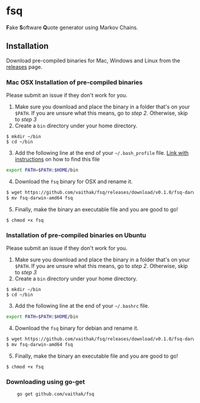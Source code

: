 # fsq  

**F**ake **S**oftware **Q**uote generator using Markov Chains.  

## Installation

Download pre-compiled binaries for Mac, Windows and Linux from the [releases](https://github.com/vaithak/fsq/releases) page.  

### Mac OSX Installation of pre-compiled binaries
Please submit an issue if they don't work for you.  

1. Make sure you download and place the binary in a folder that's on your `$PATH`.  If you are unsure what this means, go to *step 2*. Otherwise, skip to *step 3*  
2. Create a `bin` directory under your home directory.  
```
$ mkdir ~/bin
$ cd ~/bin
```   
3. Add the following line at the end of your `~/.bash_profile` file.  [Link with instructions](https://natelandau.com/my-mac-osx-bash_profile/) on how to find this file  
```sh
export PATH=$PATH:$HOME/bin
```  

4. Download the `fsq` binary for OSX and rename it.  
```sh
$ wget https://github.com/vaithak/fsq/releases/download/v0.1.0/fsq-darwin-amd64  
$ mv fsq-darwin-amd64 fsq
```
5. Finally, make the binary an executable file and you are good to go!
```
$ chmod +x fsq
```  

### Installation of pre-compiled binaries on Ubuntu 
Please submit an issue if they don't work for you.  

1. Make sure you download and place the binary in a folder that's on your `$PATH`.  If you are unsure what this means, go to *step 2*. Otherwise, skip to *step 3*  
2. Create a `bin` directory under your home directory.  
```
$ mkdir ~/bin
$ cd ~/bin
```   
3. Add the following line at the end of your `~/.bashrc` file.  
```sh
export PATH=$PATH:$HOME/bin
```  

4. Download the `fsq` binary for debian and rename it.  
```sh
$ wget https://github.com/vaithak/fsq/releases/download/v0.1.0/fsq-darwin-amd64  
$ mv fsq-darwin-amd64 fsq
```
5. Finally, make the binary an executable file and you are good to go!
```
$ chmod +x fsq
```  

### Downloading using go-get
```sh
    go get github.com/vaithak/fsq  
```
